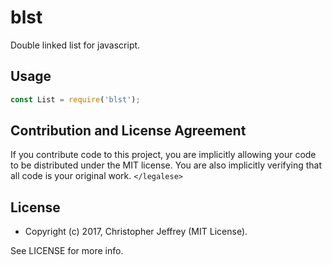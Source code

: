 # blst

Double linked list for javascript.

## Usage

``` js
const List = require('blst');
```

## Contribution and License Agreement

If you contribute code to this project, you are implicitly allowing your code
to be distributed under the MIT license. You are also implicitly verifying that
all code is your original work. `</legalese>`

## License

- Copyright (c) 2017, Christopher Jeffrey (MIT License).

See LICENSE for more info.
